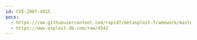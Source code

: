 ```yaml
---
id: CVE-2007-4915
pocs:
  - https://raw.githubusercontent.com/rapid7/metasploit-framework/master/modules/auxiliary/admin/http/intersil_pass_reset.rb
  - https://www.exploit-db.com/raw/4542
---
```

